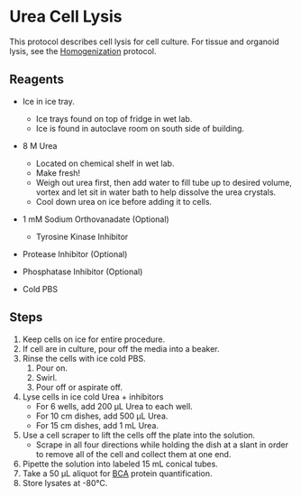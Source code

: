# Urea Cell Lysis

This protocol describes cell lysis for cell culture. For tissue and organoid
lysis, see the [Homogenization](homogenization.md) protocol.

## Reagents

* Ice in ice tray.
    * Ice trays found on top of fridge in wet lab.
    * Ice is found in autoclave room on south side of building.

* 8 M Urea
    * Located on chemical shelf in wet lab.
    * Make fresh!
    * Weigh out urea first, then add water to fill tube up to desired volume,
      vortex and let sit in water bath to help dissolve the urea crystals.
    * Cool down urea on ice before adding it to cells.

* 1 mM Sodium Orthovanadate (Optional)
    * Tyrosine Kinase Inhibitor

* Protease Inhibitor (Optional)

* Phosphatase Inhibitor (Optional)

* Cold PBS

## Steps

1. Keep cells on ice for entire procedure.
2. If cell are in culture, pour off the media into a beaker.
3. Rinse the cells with ice cold PBS.
    1. Pour on.
    2. Swirl.
    3. Pour off or aspirate off.
4. Lyse cells in ice cold Urea + inhibitors
    * For 6 wells, add 200 μL Urea to each well.
    * For 10 cm dishes, add 500 μL Urea.
    * For 15 cm dishes, add 1 mL Urea.
5. Use a cell scraper to lift the cells off the plate into the
   solution.
    * Scrape in all four directions while holding the dish at a slant in order
      to remove all of the cell and collect them at one end.
6. Pipette the solution into labeled 15 mL conical tubes.
7. Take a 50 μL aliquot for [BCA](bca.md) protein quantification.
8. Store lysates at -80°C.
